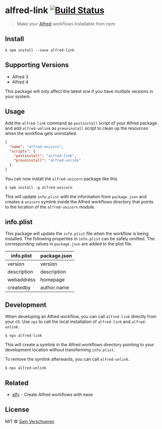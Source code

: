 # alfred-link [![Build Status](https://travis-ci.org/SamVerschueren/alfred-link.svg?branch=master)](https://travis-ci.org/SamVerschueren/alfred-link)

> Make your [Alfred](https://www.alfredapp.com/) workflows installable from npm


## Install

```
$ npm install --save alfred-link
```


## Supporting Versions

- Alfred 3
- Alfred 4

This package will only affect the latest one if you have multiple versions in your system.


## Usage

Add the `alfred-link` command as `postinstall` script of your Alfred package and add `alfred-unlink` as `preuninstall` script to clean up the resources when the workflow gets uninstalled.

```json
{
  "name": "alfred-unicorn",
  "scripts": {
    "postinstall": "alfred-link",
    "preuninstall": "alfred-unlink"
  }
}
```

You can now install the `alfred-unicorn` package like this

```
$ npm install -g alfred-unicorn
```

This will update `info.plist` with the information from `package.json` and creates a `unicorn` symlink inside the Alfred workflows directory that points to the location of the `alfred-unicorn` module.


## info.plist

This package will update the `info.plist` file when the workflow is being installed. The following properties in `info.plist` can be safely omitted. The corresponding values in `package.json` are added to the plist file.

| info.plist  | package.json |
|-------------|--------------|
| version     | version      |
| description | description  |
| webaddress  | homepage     |
| createdby   | author.name  |


## Development

When developing an Alfred workflow, you can call `alfred-link` directly from your cli. Use `npx` to call the local installation of `alfred-link` and `alfred-unlink`.

```
$ npx alfred-link
```

This will create a symlink in the Alfred workflows directory pointing to your development location without transforming `info.plist`.

To remove the symlink afterwards, you can call `alfred-unlink`.

```
$ npx alfred-unlink
```


## Related

- [alfy](https://github.com/sindresorhus/alfy) - Create Alfred workflows with ease


## License

MIT © [Sam Verschueren](https://github.com/SamVerschueren)
